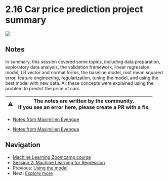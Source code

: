 # 2.16 Car price prediction project summary

<a href="https://www.youtube.com/watch?v=_qI01YXbyro&list=PL3MmuxUbc_hIhxl5Ji8t4O6lPAOpHaCLR&index=27"><img src="images/thumbnail-2-16.jpg"></a>

## Notes

In summary, this session covered some topics, including data preparation, exploratory data analysis, the validation framework, linear regression model, LR vector and normal forms, the baseline model, root mean squared error, feature engineering, regularization, tuning the model, and using the best model with new data. All these concepts were explained using the problem to predict the price of cars.

|⚠️|The notes are written by the community.<br>If you see an error here, please create a PR with a fix.|
|---|:-:|

* [Notes from Maximilien Eyengue](https://github.com/maxim-eyengue/Python-Codes/blob/main/ML_Zoomcamp_2024/02_regression/Summary_Session_02.md)

* [Notes from Maximilien Eyengue](https://github.com/maxim-eyengue/Python-Codes/blob/main/ML_Zoomcamp_2024/02_regression/Summary_Session_02.md)

## Navigation

* [Machine Learning Zoomcamp course](../)
* [Session 2: Machine Learning for Regression](./)
* Previous: [Using the model](15-using-model.md)
* Next: [Explore more](17-explore-more.md)

